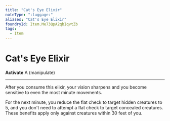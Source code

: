 ```yaml
---
title: "Cat's Eye Elixir"
noteType: ":luggage:"
aliases: "Cat's Eye Elixir"
foundryId: Item.Me73QpA2qbIqvtZb
tags:
  - Item
---
```


# Cat's Eye Elixir

**Activate** A (manipulate)

* * *

After you consume this elixir, your vision sharpens and you become sensitive to even the most minute movements.

For the next minute, you reduce the flat check to target hidden creatures to 5, and you don't need to attempt a flat check to target concealed creatures. These benefits apply only against creatures within 30 feet of you.
